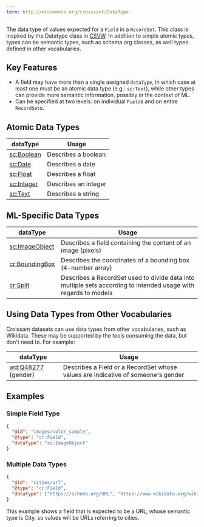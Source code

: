 ```yaml
---
term: http://mlcommons.org/croissant/DataType
---
```


The data type of values expected for a `Field` in a `RecordSet`. This class is inspired by the Datatype class in [CSVW](https://csvw.org/). In addition to simple atomic types, types can be semantic types, such as schema.org classes, as well types defined in other vocabularies.

## Key Features

- A field may have more than a single assigned `dataType`, in which case at least one must be an atomic data type (e.g.: `sc:Text`), while other types can provide more semantic information, possibly in the context of ML.
- Can be specified at two levels: on individual `Field`s and on entire `RecordSet`s.

## Atomic Data Types

| dataType | Usage |
|----------|-------|
| [sc:Boolean](https://schema.org/Boolean) | Describes a boolean |
| [sc:Date](https://schema.org/Date) | Describes a date |
| [sc:Float](https://schema.org/Float) | Describes a float |
| [sc:Integer](https://schema.org/Integer) | Describes an integer |
| [sc:Text](https://schema.org/Text) | Describes a string |

## ML-Specific Data Types

| dataType | Usage |
|----------|-------|
| [sc:ImageObject](https://schema.org/ImageObject) | Describes a field containing the content of an image (pixels) |
| [cr:BoundingBox](http://mlcommons.org/schema/BoundingBox) | Describes the coordinates of a bounding box (4-number array) |
| [cr:Split](http://mlcommons.org/schema/Split) | Describes a RecordSet used to divide data into multiple sets according to intended usage with regards to models |

## Using Data Types from Other Vocabularies

Croissant datasets can use data types from other vocabularies, such as Wikidata. These may be supported by the tools consuming the data, but don't need to. For example:

| dataType | Usage |
|----------|-------|
| [wd:Q48277](https://www.wikidata.org/wiki/Q48277) (gender) | Describes a Field or a RecordSet whose values are indicative of someone's gender |

## Examples

### Simple Field Type
```json
{
  "@id": "images/color_sample",
  "@type": "cr:Field",
  "dataType": "sc:ImageObject"
}
```

### Multiple Data Types
```json
{
  "@id": "cities/url",
  "@type": "cr:Field",
  "dataType": ["https://schema.org/URL", "https://www.wikidata.org/wiki/Q515"]
}
```

This example shows a field that is expected to be a URL, whose semantic type is City, so values will be URLs referring to cities.